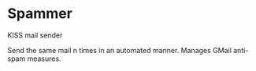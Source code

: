 # Spammer
KISS mail sender

Send the same mail n times in an automated manner. Manages GMail anti-spam measures.

